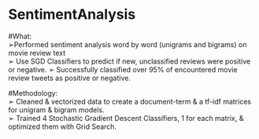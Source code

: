 # SentimentAnalysis  
  
#What:  
➢Performed sentiment analysis word by word (unigrams and bigrams) on movie review text  
➢ Use SGD Classifiers to predict if new, unclassified reviews were positive or negative.
➢ Successfully classified over 95% of encountered movie review tweets as positive or negative. 

#Methodology:  
➢ Cleaned & vectorized data to create a document-term & a tf-idf matrices for unigram & bigram models.  
➢ Trained 4 Stochastic Gradient Descent Classifiers, 1 for each matrix, & optimized them with Grid Search.  
